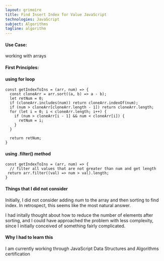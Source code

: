 ```yaml
---
layout: grimoire
title: Find Insert Index for Value JavaScript
technologies: JavaScript
subject: Algorithms
tagline: algorithm
---
```


#### Use Case:
working with arrays

#### First Principles:

#### using for loop
```
const getIndexToIns = (arr, num) => {
  const cloneArr = arr.sort((a, b) => a - b);
  let retNum = 0;
  if (cloneArr.includes(num)) return cloneArr.indexOf(num);
  if (num > cloneArr[cloneArr.length - 1]) return cloneArr.length;
  for (let i = 0; i < cloneArr.length; i++) {
    if (num > cloneArr[i - 1] && num < cloneArr[i]) {
      retNum = i;
    }
  }

  return retNum;
}
```

#### using .filter() method
```
const getIndexToIns = (arr, num) => {
  // filter all values that are not greater than num and get length
 return arr.filter((val) => num > val).length;
}
```
#### Things that I did not consider
Initially, I did not consider adding _num_ to the array and then sorting to find index. In retrospect, this seems like the most natural answer.

I had initally thought about how to reduce the number of elements after sorting, and I could have approached the problem with less complexity, since I initially conceived of something fairly complicated.

#### Why I had to learn this
I am currently working through JavaScript Data Structures and Algorithms certification
